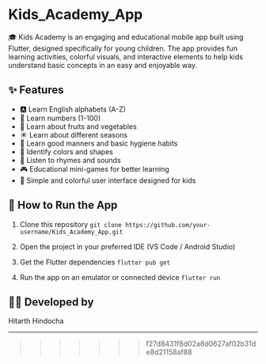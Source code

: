 
# Kids\_Academy\_App

🎓 Kids Academy is an engaging and educational mobile app built using Flutter, designed specifically for young children. The app provides fun learning activities, colorful visuals, and interactive elements to help kids understand basic concepts in an easy and enjoyable way.

## ✨ Features

* 🅰️ Learn English alphabets (A-Z)
* 🔢 Learn numbers (1-100)
* 🍎 Learn about fruits and vegetables
* ☀️ Learn about different seasons
* 🧼 Learn good manners and basic hygiene habits
* 🎨 Identify colors and shapes
* 🎵 Listen to rhymes and sounds
* 🎮 Educational mini-games for better learning
* 📱 Simple and colorful user interface designed for kids

## 🚀 How to Run the App

1. Clone this repository
   `git clone https://github.com/your-username/Kids_Academy_App.git`

2. Open the project in your preferred IDE (VS Code / Android Studio)

3. Get the Flutter dependencies
   `flutter pub get`

4. Run the app on an emulator or connected device
   `flutter run`

## 👨‍💻 Developed by

Hitarth Hindocha

---

>>>>>>> f27d8431f8d02a8d0627af02b31de8d21158af88
